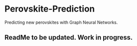 # Perovskite-Prediction
Predicting new perovskites with Graph Neural Networks. <br>
## ReadMe to be updated. Work in progress.
